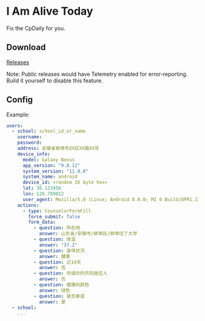 # I Am Alive Today

Fix the CpDaily for you.

## Download

[Releases](releases) 

Note: Public releases would have Telemetry enabled for error-reporting. Build it yourself to disable this feature. 

## Config

Example:
```yaml
users: 
  - school: school_id_or_name
    username: 
    password: 
    address: 安徽省蚌埠市XX区XX路XX号
    device_info:
      model: Galaxy Nexus
      app_version: "9.0.12"
      system_version: "11.0.0"
      system_name: android
      device_id: <random 16 byte hex>
      lat: 36.123456 
      lon: 120.789012
      user_agent: Mozilla/5.0 (Linux; Android 8.0.0; MI 6 Build/OPR1.170623.027; wv) AppleWebKit/537.36 (KHTML, like Gecko) Version/4.0 Chrome/92.0.4515.131 Mobile Safari/537.36 okhttp/3.12.4 cpdaily/9.0.12 wisedu/9.0.12
    actions:
      - type: CounselorFormFill
        force_submit: false
        form_data:
          - question: 所在地
            answer: 山东省/安徽市/蚌埠区/蚌埠住了大学
          - question: 体温
            answer: "37.2"
          - question: 身体状况
            answer: 健康
          - question: 近14天
            answer: 否
          - question: 你或你的共同居住人
            answer: 否
          - question: 健康码颜色
            answer: 绿色
          - question: 是否承诺
            answer: 是
  - school: 
    ...

```
